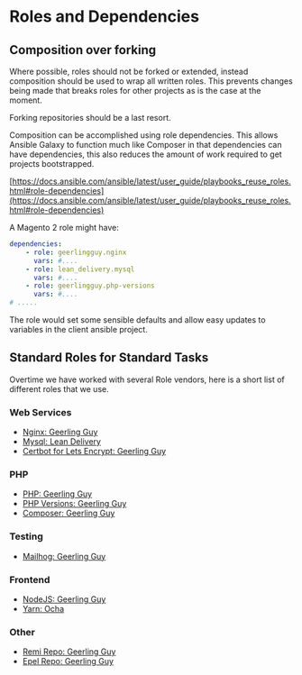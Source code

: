 # Roles and Dependencies

## Composition over forking
Where possible, roles should not be forked or extended, instead composition should be used to wrap all written roles. This prevents changes being made that breaks roles for other projects as is the case at the moment.

Forking repositories should be a last resort.

Composition can be accomplished using role dependencies.
This allows Ansible Galaxy to function much like Composer in that dependencies can have dependencies, this also reduces the amount of work required to get projects bootstrapped.

[https://docs.ansible.com/ansible/latest/user_guide/playbooks_reuse_roles.html#role-dependencies](https://docs.ansible.com/ansible/latest/user_guide/playbooks_reuse_roles.html#role-dependencies)

A Magento 2 role might have:
```yaml
dependencies:
    - role: geerlingguy.nginx
      vars: #....
    - role: lean_delivery.mysql
      vars: #....
    - role: geerlingguy.php-versions
      vars: #....
# .....
```

The role would set some sensible defaults and allow easy updates to variables in the client ansible project.

## Standard Roles for Standard Tasks
Overtime we have worked with several Role vendors, here is a short list of different roles that we use.

### Web Services
* [Nginx: Geerling Guy](https://galaxy.ansible.com/geerlingguy/nginx)
* [Mysql: Lean Delivery](https://galaxy.ansible.com/lean_delivery/mysql)
* [Certbot for Lets Encrypt: Geerling Guy](https://galaxy.ansible.com/geerlingguy/certbot)

### PHP
* [PHP: Geerling Guy](https://galaxy.ansible.com/geerlingguy/php)
* [PHP Versions: Geerling Guy](https://galaxy.ansible.com/geerlingguy/php-versions)
* [Composer: Geerling Guy](https://galaxy.ansible.com/geerlingguy/composer)

### Testing
* [Mailhog: Geerling Guy](https://galaxy.ansible.com/geerlingguy/mailhog)

### Frontend
* [NodeJS: Geerling Guy](https://galaxy.ansible.com/geerlingguy/nodejs)
* [Yarn: Ocha](https://galaxy.ansible.com/ocha/yarn)

### Other
* [Remi Repo: Geerling Guy](https://galaxy.ansible.com/geerlingguy/repo-remi)
* [Epel Repo: Geerling Guy](https://github.com/geerlingguy/ansible-role-repo-epel)